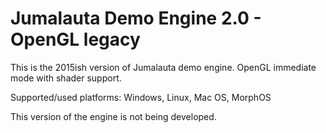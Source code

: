 # Jumalauta Demo Engine 2.0 - OpenGL legacy

This is the 2015ish version of Jumalauta demo engine. OpenGL immediate mode with shader support.

Supported/used platforms: Windows, Linux, Mac OS, MorphOS

This version of the engine is not being developed.

